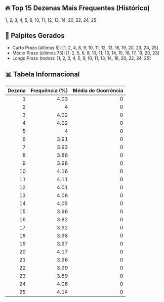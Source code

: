 ## 🔥 Top 15 Dezenas Mais Frequentes (Histórico)
1, 2, 3, 4, 5, 9, 10, 11, 12, 13, 14, 20, 22, 24, 25

## 🎯 Palpites Gerados
- Curto Prazo (últimos 5): [1, 2, 4, 8, 9, 10, 11, 12, 13, 16, 19, 20, 23, 24, 25]
- Médio Prazo (últimos 75): [1, 2, 5, 6, 8, 10, 11, 13, 14, 15, 16, 17, 19, 20, 23]
- Longo Prazo (todos): [1, 2, 3, 4, 5, 9, 10, 11, 13, 14, 18, 20, 22, 24, 25]

## 📊 Tabela Informacional
|   Dezena |   Frequência (%) |   Média de Ocorrência |
|---------:|-----------------:|----------------------:|
|        1 |             4.03 |                     0 |
|        2 |             4    |                     0 |
|        3 |             4.02 |                     0 |
|        4 |             4.02 |                     0 |
|        5 |             4    |                     0 |
|        6 |             3.91 |                     0 |
|        7 |             3.93 |                     0 |
|        8 |             3.86 |                     0 |
|        9 |             3.98 |                     0 |
|       10 |             4.16 |                     0 |
|       11 |             4.11 |                     0 |
|       12 |             4.01 |                     0 |
|       13 |             4.06 |                     0 |
|       14 |             4.05 |                     0 |
|       15 |             3.96 |                     0 |
|       16 |             3.82 |                     0 |
|       17 |             3.92 |                     0 |
|       18 |             3.98 |                     0 |
|       19 |             3.97 |                     0 |
|       20 |             4.17 |                     0 |
|       21 |             3.96 |                     0 |
|       22 |             3.99 |                     0 |
|       23 |             3.89 |                     0 |
|       24 |             4.06 |                     0 |
|       25 |             4.14 |                     0 |